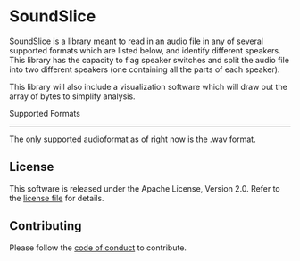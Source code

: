 SoundSlice
===================================

SoundSlice is a library meant to read in an audio file in any of several supported formats which are listed below, and identify different speakers. This library has the capacity to flag speaker switches and split the audio file into two different speakers (one containing all the parts of each speaker).

This library will also include a visualization software which will draw out the array of bytes to simplify analysis.

Supported Formats

-------

The only supported audioformat as of right now is the .wav format.

License
--------
This software is released under the Apache License, Version 2.0. Refer to the [license file](https://github.com/naluconcepcion/audio-splice/blob/master/LICENSE.md) for details.

Contributing
--------
Please follow the [code of conduct](https://github.com/naluconcepcion/audio-splice/blob/master/CODE_OF_CONDUCT.md) to contribute.
